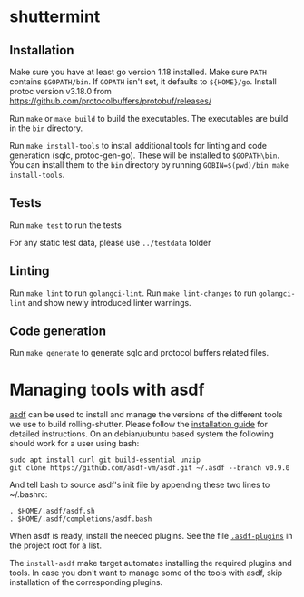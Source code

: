 # shuttermint

## Installation

Make sure you have at least go version 1.18 installed. Make sure `PATH` contains
`$GOPATH/bin`. If `GOPATH` isn't set, it defaults to `${HOME}/go`. Install
protoc version v3.18.0 from
https://github.com/protocolbuffers/protobuf/releases/

Run `make` or `make build` to build the executables. The executables are build
in the `bin` directory.

Run `make install-tools` to install additional tools for linting and code
generation (sqlc, protoc-gen-go). These will be installed to `$GOPATH\bin`. You
can install them to the `bin` directory by running
`GOBIN=$(pwd)/bin make install-tools`.

## Tests

Run `make test` to run the tests

For any static test data, please use `../testdata` folder

## Linting

Run `make lint` to run `golangci-lint`. Run `make lint-changes` to run
`golangci-lint` and show newly introduced linter warnings.

## Code generation

Run `make generate` to generate sqlc and protocol buffers related files.

# Managing tools with asdf

[asdf](https://github.com/asdf-vm/asdf) can be used to install and manage the
versions of the different tools we use to build rolling-shutter. Please follow
the [installation guide](https://asdf-vm.com/guide/getting-started.html) for
detailed instructions. On an debian/ubuntu based system the following should
work for a user using bash:

```
sudo apt install curl git build-essential unzip
git clone https://github.com/asdf-vm/asdf.git ~/.asdf --branch v0.9.0
```

And tell bash to source asdf's init file by appending these two lines to
~/.bashrc:

```
. $HOME/.asdf/asdf.sh
. $HOME/.asdf/completions/asdf.bash
```

When asdf is ready, install the needed plugins. See the file
[`.asdf-plugins`](../.asdf-plugins) in the project root for a list.

The `install-asdf` make target automates installing the required plugins and
tools. In case you don't want to manage some of the tools with asdf, skip
installation of the corresponding plugins.
